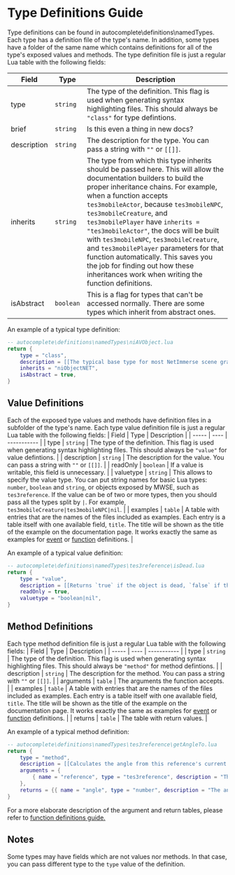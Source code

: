 # Type Definitions Guide

Type definitions can be found in autocomplete\definitions\namedTypes. Each type has a definition file of the type's name. In addition, some types have a folder of the same name which contains definitions for all of the type's exposed values and methods. The type definition file is just a regular Lua table with the following fields:

| Field | Type | Description |
| ----- | ---- | ----------- |
| type  | `string` | The type of the definition. This flag is used when generating syntax highlighting files. This should always be `"class"` for type defintions. |
| brief | `string` | Is this even a thing in new docs? |
| description | `string` | The description for the type. You can pass a string with `""` or `[[]]`. |
| inherits | `string` | The type from which this type inherits should be passed here. This will allow the documentation builders to build the proper inheritance chains. For example, when a function accepts `tes3mobileActor`, because `tes3mobileNPC`, `tes3mobileCreature`, and `tes3mobilePlayer` have `inherits = "tes3mobileActor"`, the docs will be built with `tes3mobileNPC`, `tes3mobileCreature`, and `tes3mobilePlayer` parameters for that function automatically. This saves you the job for finding out how these inheritances work when writing the function definitions. |
| isAbstract | `boolean` | This is a flag for types that can't be accessed normally. There are some types which inherit from abstract ones. |

An example of a typical type definition:
```Lua
-- autocomplete\definitions\namedTypes\niAVObject.lua
return {
	type = "class",
	description = [[The typical base type for most NetImmerse scene graph objects.]],
	inherits = "niObjectNET",
	isAbstract = true,
}
```

## Value Definitions

Each of the exposed type values and methods have definition files in a subfolder of the type's name. Each type value definition file is just a regular Lua table with the following fields:
| Field | Type | Description |
| ----- | ---- | ----------- |
| type  | `string` | The type of the definition. This flag is used when generating syntax highlighting files. This should always be `"value"` for value defintions. |
| description | `string` | The description for the value. You can pass a string with `""` or `[[]]`. |
| readOnly | `boolean` | If a value is writable, this field is unnecessary. |
| valuetype | `string` | This allows to specify the value type. You can put string names for basic Lua types: `number`, `boolean` and `string`, or objects exposed by MWSE, such as `tes3reference`. If the value can be of two or more types, then you should pass all the types split by `|`. For example, `tes3mobileCreature|tes3mobileNPC|nil`. |
| examples | `table` | A table with entries that are the names of the files included as examples. Each entry is a table itself with one available field, `title`. The title will be shown as the title of the example on the documentation page. It works exactly the same as examples for [event](https://github.com/MWSE/MWSE/blob/docs-contributions-guide/docs/event-definitions-guide.md) or [function](https://github.com/MWSE/MWSE/blob/docs-contributions-guide/docs/function-definitions-guide.md) definitions. |

An example of a typical value definition:
```Lua
-- autocomplete\definitions\namedTypes\tes3reference\isDead.lua
return {
	type = "value",
	description = [[Returns `true` if the object is dead, `false` if they are alive, or `nil` if that couldn't be determined.]],
	readOnly = true,
	valuetype = "boolean|nil",
}
```

## Method Definitions

Each type method definition file is just a regular Lua table with the following fields:
| Field | Type | Description |
| ----- | ---- | ----------- |
| type  | `string` | The type of the definition. This flag is used when generating syntax highlighting files. This should always be `"method"` for method defintions. |
| description | `string` | The description for the method. You can pass a string with `""` or `[[]]`. |
| arguments | `table` | The arguments the function accepts. |
| examples | `table` | A table with entries that are the names of the files included as examples. Each entry is a table itself with one available field, `title`. The title will be shown as the title of the example on the documentation page. It works exactly the same as examples for [event](https://github.com/MWSE/MWSE/blob/docs-contributions-guide/docs/event-definitions-guide.md) or [function](https://github.com/MWSE/MWSE/blob/docs-contributions-guide/docs/function-definitions-guide.md) definitions. |
| returns | `table` | The table with return values. |

An example of a typical method definition:
```Lua
-- autocomplete\definitions\namedTypes\tes3reference\getAngleTo.lua
return {
	type = "method",
	description = [[Calculates the angle from this reference's current facing to the target reference.]],
	arguments = {
		{ name = "reference", type = "tes3reference", description = "The reference to calculate the angle to." },
	},
	returns = {{ name = "angle", type = "number", description = "The angle to the given reference." }},
}
```

For a more elaborate description of the argument and return tables, please refer to [function definitions guide.](https://github.com/MWSE/MWSE/blob/docs-contributions-guide/docs/function-definitions-guide.md)

## Notes

Some types may have fields which are not values nor methods. In that case, you can pass different type to the `type` value of the definition.

